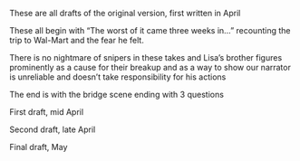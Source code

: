 
These are all drafts of the original version, first written in April

These all begin with “The worst of it came three weeks in…” recounting the trip to Wal-Mart and the fear he felt.

There is no nightmare of snipers in these takes and Lisa’s brother figures prominently as a cause for their breakup and as a way to show our narrator is unreliable and doesn’t take responsibility for his actions

The end is with the bridge scene ending with 3 questions

First draft, mid April

Second draft, late April

Final draft, May